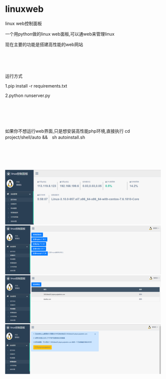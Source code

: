 # linuxweb
linux web控制面板

一个用python做的linux web面板,可以通web来管理linux

现在主要的功能是搭建高性能的web网站  
<br>
<br>
<br>
<br>
  
  


运行方式

1.pip install -r requirements.txt

2.python runserver.py

<br>
<br>
<br>
<br>

如果你不想运行web界面,只是想安装高性能php环境,直接执行 cd project/shell/auto &&　sh autoinstall.sh

<br>
<br>
<br>
<br>

![image](https://github.com/phpcode007/allphpcode/blob/master/public/img/web1.png)
![image](https://github.com/phpcode007/allphpcode/blob/master/public/img/web2.png)
![image](https://github.com/phpcode007/allphpcode/blob/master/public/img/web3.png)
![image](https://github.com/phpcode007/allphpcode/blob/master/public/img/web4.png)

